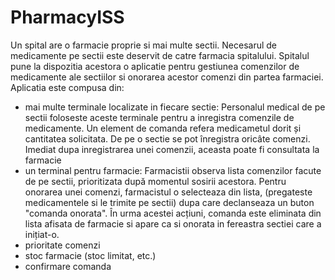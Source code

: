# PharmacyISS


Un spital are o farmacie proprie si mai multe sectii. Necesarul de medicamente pe sectii este deservit de  catre  farmacia  spitalului.  Spitalul  pune  la  dispozitia  acestora  o  aplicatie  pentru  gestiunea comenzilor de medicamente ale sectiilor si onorarea acestor comenzi din partea farmaciei. Aplicatia este compusa din: 

- mai  multe  terminale  localizate  in  fiecare  sectie: Personalul medical de pe sectii foloseste aceste terminale pentru a inregistra comenzile de medicamente. Un element de comanda  refera medicametul dorit și cantitatea  solicitata. De pe o sectie se pot înregistra oricâte comenzi. Imediat dupa inregistrarea unei comenzii, aceasta poate fi consultata la farmacie
- un  terminal  pentru  farmacie:  Farmacistii  observa  lista  comenzilor  facute  de  pe  sectii, prioritizata după momentul sosirii acestora. Pentru onorarea unei comenzi, farmacistul o selecteaza din lista, (pregateste medicamentele si le trimite pe sectii) dupa care declanseaza un buton "comanda onorata". În urma acestei acțiuni, comanda este eliminata din lista afisata de farmacie si apare ca si onorata in fereastra sectiei care a inițiat-o. 
- prioritate comenzi
- stoc farmacie (stoc limitat, etc.)
- confirmare comanda
